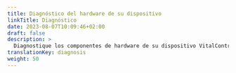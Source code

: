 ```yaml
---
title: Diagnóstico del hardware de su dispositivo
linkTitle: Diagnóstico
date: 2023-08-07T10:09:46+02:00
draft: false
description: >
  Diagnostique los componentes de hardware de su dispositivo VitalControl, especialmente su escáner RFID.
translationKey: diagnosis
weight: 50
---
```


